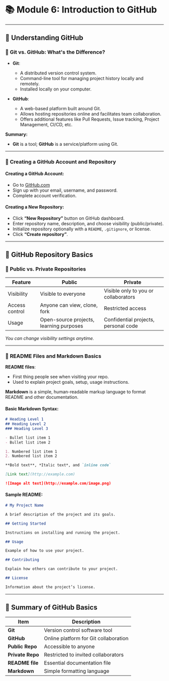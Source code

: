 # 📚 **Module 6: Introduction to GitHub**

---

## 🔖 **Understanding GitHub**

### 📌 **Git vs. GitHub: What's the Difference?**

* **Git**:

  * A distributed version control system.
  * Command-line tool for managing project history locally and remotely.
  * Installed locally on your computer.

* **GitHub**:

  * A web-based platform built around Git.
  * Allows hosting repositories online and facilitates team collaboration.
  * Offers additional features like Pull Requests, Issue tracking, Project Management, CI/CD, etc.

**Summary:**

* **Git** is a tool; **GitHub** is a service/platform using Git.

---

### 📌 **Creating a GitHub Account and Repository**

#### **Creating a GitHub Account:**

* Go to [GitHub.com](https://github.com/)
* Sign up with your email, username, and password.
* Complete account verification.

#### **Creating a New Repository:**

* Click **“New Repository”** button on GitHub dashboard.
* Enter repository name, description, and choose visibility (public/private).
* Initialize repository optionally with a `README`, `.gitignore`, or license.
* Click **“Create repository”**.

---

## 🔖 **GitHub Repository Basics**

### 📌 **Public vs. Private Repositories**

| **Feature**    | **Public**                              | **Private**                          |
| -------------- | --------------------------------------- | ------------------------------------ |
| Visibility     | Visible to everyone                     | Visible only to you or collaborators |
| Access control | Anyone can view, clone, fork            | Restricted access                    |
| Usage          | Open-source projects, learning purposes | Confidential projects, personal code |

*You can change visibility settings anytime.*

---

### 📌 **README Files and Markdown Basics**

**README files**:

* First thing people see when visiting your repo.
* Used to explain project goals, setup, usage instructions.

**Markdown** is a simple, human-readable markup language to format README and other documentation.

#### **Basic Markdown Syntax:**

```markdown
# Heading Level 1
## Heading Level 2
### Heading Level 3

- Bullet list item 1
- Bullet list item 2

1. Numbered list item 1
2. Numbered list item 2

**Bold text**, *Italic text*, and `inline code`

[Link text](http://example.com)

![Image alt text](http://example.com/image.png)
```

#### **Sample README:**

```markdown
# My Project Name

A brief description of the project and its goals.

## Getting Started

Instructions on installing and running the project.

## Usage

Example of how to use your project.

## Contributing

Explain how others can contribute to your project.

## License

Information about the project’s license.
```

---

## 📝 **Summary of GitHub Basics**

| Item             | Description                           |
| ---------------- | ------------------------------------- |
| **Git**          | Version control software tool         |
| **GitHub**       | Online platform for Git collaboration |
| **Public Repo**  | Accessible to anyone                  |
| **Private Repo** | Restricted to invited collaborators   |
| **README file**  | Essential documentation file          |
| **Markdown**     | Simple formatting language            |
